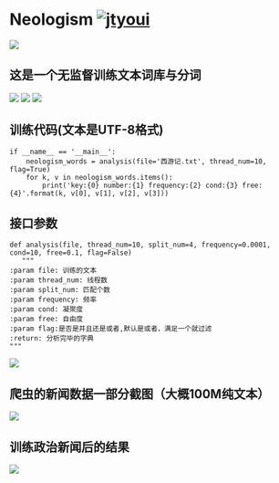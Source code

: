 # **Neologism** [![jtyoui](https://github.com/zhangwei0530/logo/blob/master/logo/photolog.png?raw=true)](http://www.jtyoui.com)

[![](https://github.com/zhangwei0530/logo/blob/master/logo/logo.png?raw=true)](http://www.jtyoui.com)

## 这是一个无监督训练文本词库与分词
[![](https://img.shields.io/badge/Python-3.6-green.svg)]()
[![](https://img.shields.io/badge/BlogWeb-Tyoui-bule.svg)](http://www.jtyoui.com)
[![](https://img.shields.io/badge/Email-jtyoui@qq.com-red.svg)]()



## 训练代码(文本是UTF-8格式)
    if __name__ == '__main__':
        neologism_words = analysis(file='西游记.txt', thread_num=10, flag=True)
        for k, v in neologism_words.items():
            print('key:{0} number:{1} frequency:{2} cond:{3} free:{4}'.format(k, v[0], v[1], v[2], v[3]))


## 接口参数
    def analysis(file, thread_num=10, split_num=4, frequency=0.0001, cond=10, free=0.1, flag=False)
       """
    :param file: 训练的文本
    :param thread_num: 线程数
    :param split_num: 匹配个数
    :param frequency: 频率
    :param cond: 凝聚度
    :param free: 自由度
    :param flag:是否是并且还是或者,默认是或者，满足一个就过滤
    :return: 分析完毕的字典
    """
    
   
![](https://github.com/zhangwei0530/logo/blob/master/photo/snsg1.png?raw=true)


## 爬虫的新闻数据一部分截图（大概100M纯文本）
![](https://github.com/zhangwei0530/logo/blob/master/photo/snsg2.png?raw=true)
       
## 训练政治新闻后的结果
![](https://github.com/zhangwei0530/logo/blob/master/photo/snsg.png?raw=true)
